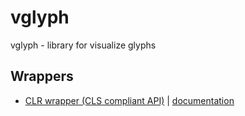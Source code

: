 # vglyph
vglyph - library for visualize glyphs

## Wrappers
<ul><li><a href="wrappers/csharp/docs/Help/Home.md">CLR wrapper (CLS compliant API)</a> | <a href="wrappers/csharp/docs/Help/N_VGlyph.md">documentation</a></li></ul>

